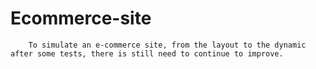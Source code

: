# Ecommerce-site
		To simulate an e-commerce site, from the layout to the dynamic after some tests, there is still need to continue to improve.